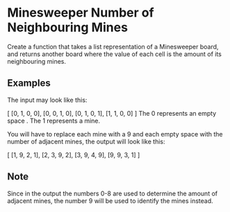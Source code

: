 # Minesweeper Number of Neighbouring Mines
Create a function that takes a list representation of a Minesweeper board, and returns another board where the value of each cell is the amount of its neighbouring mines.

## Examples
The input may look like this:

[
  [0, 1, 0, 0],
  [0, 0, 1, 0],
  [0, 1, 0, 1],
  [1, 1, 0, 0]
]
The 0 represents an empty space . The 1 represents a mine.

You will have to replace each mine with a 9 and each empty space with the number of adjacent mines, the output will look like this:

[
  [1, 9, 2, 1],
  [2, 3, 9, 2],
  [3, 9, 4, 9],
  [9, 9, 3, 1]
]
## Note
Since in the output the numbers 0-8 are used to determine the amount of adjacent mines, the number 9 will be used to identify the mines instead.
